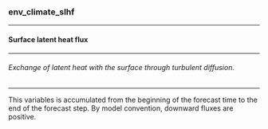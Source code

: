### env_climate_slhf



------
#### Surface latent heat flux



------
###### Exchange of latent heat with the surface through turbulent diffusion.



------
This variables is accumulated from the beginning of the forecast time to the end of the forecast step. By model convention, downward fluxes are positive.